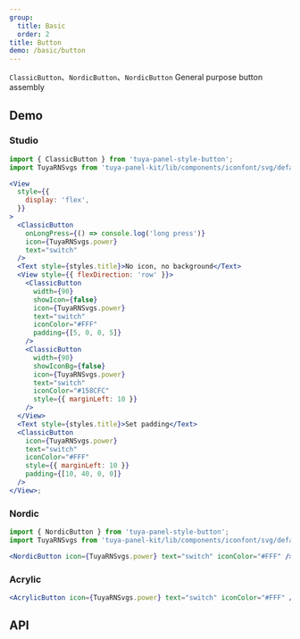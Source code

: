 ```yaml
---
group:
  title: Basic
  order: 2
title: Button
demo: /basic/button
---
```


<Desc>

`ClassicButton`、`NordicButton`、`NordicButton` General purpose button assembly

</Desc>

## Demo

### Studio

```jsx
import { ClassicButton } from 'tuya-panel-style-button';
import TuyaRNSvgs from 'tuya-panel-kit/lib/components/iconfont/svg/defaultSvg';

<View
  style={{
    display: 'flex',
  }}
>
  <ClassicButton
    onLongPress={() => console.log('long press')}
    icon={TuyaRNSvgs.power}
    text="switch"
  />
  <Text style={styles.title}>No icon, no background</Text>
  <View style={{ flexDirection: 'row' }}>
    <ClassicButton
      width={90}
      showIcon={false}
      icon={TuyaRNSvgs.power}
      text="switch"
      iconColor="#FFF"
      padding={[5, 0, 0, 5]}
    />
    <ClassicButton
      width={90}
      showIconBg={false}
      icon={TuyaRNSvgs.power}
      text="switch"
      iconColor="#158CFC"
      style={{ marginLeft: 10 }}
    />
  </View>
  <Text style={styles.title}>Set padding</Text>
  <ClassicButton
    icon={TuyaRNSvgs.power}
    text="switch"
    iconColor="#FFF"
    style={{ marginLeft: 10 }}
    padding={[10, 40, 0, 0]}
  />
</View>;
```

### Nordic

```jsx
import { NordicButton } from 'tuya-panel-style-button';
import TuyaRNSvgs from 'tuya-panel-kit/lib/components/iconfont/svg/defaultSvg';

<NordicButton icon={TuyaRNSvgs.power} text="switch" iconColor="#FFF" />;
```

### Acrylic

```jsx
<AcrylicButton icon={TuyaRNSvgs.power} text="switch" iconColor="#FFF" />
```

## API

<API src="../../../node_modules/tuya-panel-style-button/lib/index.d.ts" exports='["ClassicButton"]'></API>
